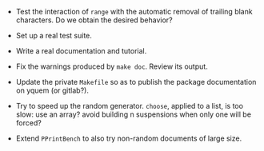 * Test the interaction of `range` with the automatic removal of trailing
  blank characters. Do we obtain the desired behavior?

* Set up a real test suite.

* Write a real documentation and tutorial.

* Fix the warnings produced by `make doc`. Review its output.

* Update the private `Makefile` so as to publish the package documentation
  on yquem (or gitlab?).

* Try to speed up the random generator.
  `choose`, applied to a list, is too slow: use an array?
  avoid building n suspensions when only one will be forced?

* Extend `PPrintBench` to also try non-random documents of large size.
